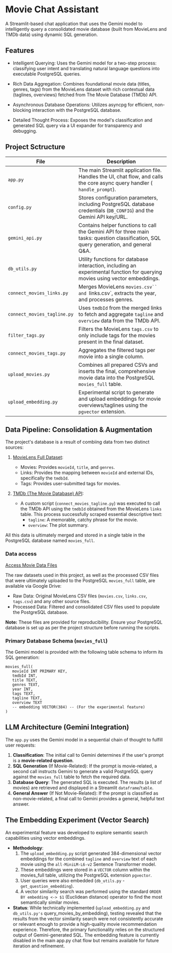 # Movie Chat Assistant
A Streamlit-based chat application that uses the Gemini model to intelligently query a consolidated movie database (built from MovieLens and TMDb data) using dynamic SQL generation.

## Features
- Intelligent Querying: Uses the Gemini model for a two-step process: classifying user intent and translating natural language questions into executable PostgreSQL queries.

- Rich Data Aggregation: Combines foundational movie data (titles, genres, tags) from the MovieLens dataset with rich contextual data (taglines, overviews) fetched from The Movie Database (TMDb) API.

- Asynchronous Database Operations: Utilizes asyncpg for efficient, non-blocking interaction with the PostgreSQL database.

- Detailed Thought Process: Exposes the model's classification and generated SQL query via a UI expander for transparency and debugging.

## Project Sctructure

| File                      | Description                                                                                                                            |
|---------------------------|----------------------------------------------------------------------------------------------------------------------------------------|
| `app.py`                    | The main Streamlit application file. Handles the UI, chat flow, and calls the core async query handler ( `handle_prompt`).               |
| `config.py`               | Stores configuration parameters, including PostgreSQL database credentials (`DB_CONFIG`) and the Gemini API key/URL.                    |
| `gemini_api.py`           | Contains helper functions to call the Gemini API for three main tasks: question classification, SQL query generation, and general Q&A. |
| `db_utils.py`               | Utility functions for database interaction, including an experimental function for querying movies using vector embeddings.            |
| `connect_movies_links.py`   | Merges MovieLens `movies.csv`` and `links.csv`, extracts the year, and processes genres.                                                    |
| `connect_movies_tagline.py` | Uses `tmdbId` from the merged links to fetch and aggregate `tagline` and `overview` data from the TMDb API.                                  |
| `filter_tags.py`            | Filters the MovieLens `tags.csv` to only include tags for the movies present in the final dataset.                                       |
| `connect_movies_tags.py `   | Aggregates the filtered tags per movie into a single column.                                                                           |
| `upload_movies.py `         | Combines all prepared CSVs and inserts the final, comprehensive movie data into the PostgreSQL  `movies_full` table.                     |
| `upload_embedding.py`       | Experimental script to generate and upload embeddings for movie overviews/taglines using the `pgvector` extension.                      |## Project Sctructure

## Data Pipeline: Consolidation & Augmentation
The project's database is a result of combiing data from two distinct sources:

1. [MovieLens Full Dataset](https://grouplens.org/datasets/movielens/):
    - Movies: Provides `movieId`, `title`, and `genres`.
    - Links: Provides the mapping between `movieId` and external IDs, specifically the `tmdbId`.
    - Tags: Provides user-submitted tags for movies.

2. [TMDb (The Movie Database) API](https://developer.themoviedb.org/docs/getting-started):
    - A custom script (`connect_movies_tagline.py`) was executed to call the TMDb API using the `tmdbId` obtained from the MovieLens `links` table. This process successfully scraped essential descriptive text:
        - `tagline`: A memorable, catchy phrase for the movie.
        - `overview`: The plot summary.

All this data is ultimately merged and stored in a single table in the PostgreSQL database named `movies_full`.

### Data access 
[Access Movie Data Files](https://drive.google.com/drive/folders/1AK6cJD3qYW0cEgKjJSfpYNUuxLrEfaKK?usp=sharing)

The raw datasets used in this project, as well as the processed CSV files that were ultimately uploaded to the PostgreSQL `movies_full` table, are available via Google Drive:
- Raw Data: Original MovieLens CSV files (`movies.csv`, `links.csv`, `tags.csv`) and any other source files.
- Processed Data: Filtered and consolidated CSV files used to populate the PostgreSQL database.

**Note:** These files are provided for reproducibility. Ensure your PostgreSQL database is set up as per the project structure before running the scripts.

### Primary Database Schema (`movies_full`)
The Gemini model is provided with the following table schema to inform its SQL generation:
```
movies_full(
   movieId INT PRIMARY KEY,
   tmdbId INT,
   title TEXT,
   genres TEXT,
   year INT,
   tags TEXT,
   tagline TEXT,
   overview TEXT
   -- embedding VECTOR(384) -- (For the experimental feature)
)
```

## LLM Architecture (Gemini Integration)
The `app.py` uses the Gemini model in a sequential chain of thought to fulfill user requests:
1. **Classification**: The initial call to Gemini determines if the user's prompt is a **movie-related question**.
2. **SQL Generation** (If Movie-Related): If the prompt is movie-related, a second call instructs Gemini to generate a valid PostgreSQL query against the `movies_full` table to fetch the required data.
3. **Database Query**: The generated SQL is executed. The results (a list of movies) are retrieved and displayed in a Streamlit `dataframe`/`table`.
4. **General Answer** (If Not Movie-Related): If the prompt is classified as non-movie-related, a final call to Gemini provides a general, helpful text answer.

## The Embedding Experiment (Vector Search)
An experimental feature was developed to explore semantic search capabilities using vector embeddings.
- **Methodology**:
    1. The `upload_embedding.py` script generated 384-dimensional vector embeddings for the combined `tagline` and `overview` text of each movie using the `all-MiniLM-L6-v2` Sentence Transformer model.
    2. These embeddings were stored in a `VECTOR` column within the movies_full table, utilizing the PostgreSQL extension `pgvector`.
    3. User queries were also embedded (`db_utils.py` - `get_question_embedding`).
    4. A vector similarity search was performed using the standard `ORDER BY embedding <-> $1` (Euclidean distance) operator to find the most semantically similar movies.
- **Status**:
    While technically implemented (`upload_embedding.py` and `db_utils.py's` query_movies_by_embedding), testing revealed that the results from the vector similarity search were not consistently accurate or relevant enough to provide a high-quality movie recommendation experience. Therefore, the primary functionality relies on the structured output of Gemini-generated SQL. The embedding feature is currently disabled in the main app.py chat flow but remains available for future iteration and refinement.